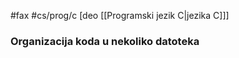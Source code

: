 #fax #cs/prog/c [deo [[Programski jezik C|jezika C]]]
$\:$



### Organizacija koda u nekoliko datoteka